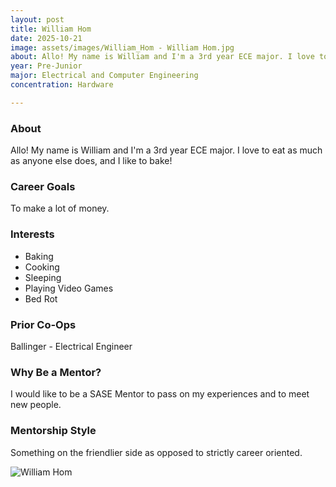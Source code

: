 ```yaml
---
layout: post
title: William Hom
date: 2025-10-21
image: assets/images/William_Hom - William Hom.jpg
about: Allo! My name is William and I'm a 3rd year ECE major. I love to eat as much as anyone else does, and I like to bake!
year: Pre-Junior
major: Electrical and Computer Engineering
concentration: Hardware

---
```


### About

Allo! 
My name is William and I'm a 3rd year ECE major. I love to eat as much as anyone else does, and I like to bake!

### Career Goals

To make a lot of money.

### Interests

- Baking
- Cooking
- Sleeping
- Playing Video Games
- Bed Rot

### Prior Co-Ops

Ballinger - Electrical Engineer

### Why Be a Mentor?

I would like to be a SASE Mentor to pass on my experiences and to meet new people.

### Mentorship Style

Something on the friendlier side as opposed to strictly career oriented.
<div class="text-center my-5">
    <img src="https://sase-drexel.github.io/mentorship-2025/assets/images/William_Hom - William Hom.jpg" alt="William Hom" class="rounded post-img" />
</div>
